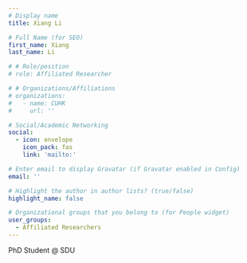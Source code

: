 ```yaml
---
# Display name
title: Xiang Li

# Full Name (for SEO)
first_name: Xiang
last_name: Li

# # Role/position
# role: Affiliated Researcher

# # Organizations/Affiliations
# organizations:
#   - name: CUHK
#     url: ''

# Social/Academic Networking
social:
  - icon: envelope
    icon_pack: fas
    link: 'mailto:'

# Enter email to display Gravatar (if Gravatar enabled in Config)
email: ''

# Highlight the author in author lists? (true/false)
highlight_name: false

# Organizational groups that you belong to (for People widget)
user_groups:
  - Affiliated Researchers
---
```


PhD Student @ SDU